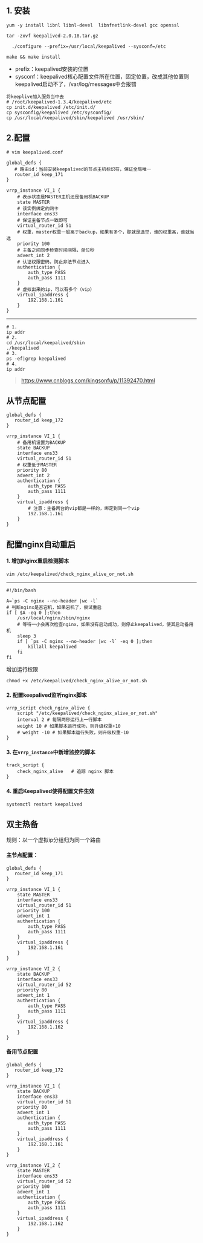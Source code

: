 ## 1. 安装

```shell
yum -y install libnl libnl-devel  libnfnetlink-devel gcc openssl

tar -zxvf keepalived-2.0.18.tar.gz

  ./configure --prefix=/usr/local/keepalived --sysconf=/etc

make && make install
```

- prefix：keepalived安装的位置
- sysconf：keepalived核心配置文件所在位置，固定位置，改成其他位置则keepalived启动不了，/var/log/messages中会报错

```shell
将keeplive加入服务当中去
# /root/keepalived-1.3.4/keepalived/etc
cp init.d/keepalived /etc/init.d/
cp sysconfig/keepalived /etc/sysconfig/
cp /usr/local/keepalived/sbin/keepalived /usr/sbin/

```



## 2.配置

```
# vim keepalived.conf

global_defs {
   # 路由id：当前安装keepalived的节点主机标识符，保证全局唯一
   router_id keep_171
}

vrrp_instance VI_1 {
    # 表示状态是MASTER主机还是备用机BACKUP
    state MASTER
    # 该实例绑定的网卡
    interface ens33
    # 保证主备节点一致即可
    virtual_router_id 51
    # 权重，master权重一般高于backup，如果有多个，那就是选举，谁的权重高，谁就当选
    priority 100
    # 主备之间同步检查时间间隔，单位秒
    advert_int 2
    # 认证权限密码，防止非法节点进入
    authentication {
        auth_type PASS
        auth_pass 1111
    }
    # 虚拟出来的ip，可以有多个（vip）
    virtual_ipaddress {
        192.168.1.161
    }
}
```

---------------------

```shell
# 1.
ip addr
# 2.
cd /usr/local/keepalived/sbin
./keepalived
# 3. 
ps -ef|grep keepalived
# 4.
ip addr
```

> https://www.cnblogs.com/kingsonfu/p/11392470.html

## 从节点配置

```
global_defs {
   router_id keep_172
}

vrrp_instance VI_1 {
    # 备用机设置为BACKUP
    state BACKUP
    interface ens33
    virtual_router_id 51
    # 权重低于MASTER
    priority 80
    advert_int 2
    authentication {
        auth_type PASS
        auth_pass 1111
    }
    virtual_ipaddress {
        # 注意：主备两台的vip都是一样的，绑定到同一个vip
        192.168.1.161
    }
}
```

## 配置nginx自动重启

#### 1. 增加Nginx重启检测脚本

```shell
vim /etc/keepalived/check_nginx_alive_or_not.sh
```

----------

```shell
#!/bin/bash

A=`ps -C nginx --no-header |wc -l`
# 判断nginx是否宕机，如果宕机了，尝试重启
if [ $A -eq 0 ];then
    /usr/local/nginx/sbin/nginx
    # 等待一小会再次检查nginx，如果没有启动成功，则停止keepalived，使其启动备用机
    sleep 3
    if [ `ps -C nginx --no-header |wc -l` -eq 0 ];then
        killall keepalived
    fi
fi
```

增加运行权限

```shell
chmod +x /etc/keepalived/check_nginx_alive_or_not.sh
```

#### 2. 配置keepalived监听nginx脚本

```shell
vrrp_script check_nginx_alive {
    script "/etc/keepalived/check_nginx_alive_or_not.sh"
    interval 2 # 每隔两秒运行上一行脚本
    weight 10 # 如果脚本运行成功，则升级权重+10
    # weight -10 # 如果脚本运行失败，则升级权重-10
}
```

#### 3. 在`vrrp_instance`中新增监控的脚本

```
track_script {
    check_nginx_alive   # 追踪 nginx 脚本
}
```

#### 4. 重启Keepalived使得配置文件生效

```shell
systemctl restart keepalived
```

## 双主热备

规则：以一个虚拟ip分组归为同一个路由

#### 主节点配置：

```
global_defs {
   router_id keep_171
}

vrrp_instance VI_1 {
    state MASTER
    interface ens33
    virtual_router_id 51
    priority 100
    advert_int 1
    authentication {
        auth_type PASS
        auth_pass 1111
    }
    virtual_ipaddress {
        192.168.1.161
    }
}

vrrp_instance VI_2 {
    state BACKUP
    interface ens33
    virtual_router_id 52
    priority 80
    advert_int 1
    authentication {
        auth_type PASS
        auth_pass 1111
    }
    virtual_ipaddress {
        192.168.1.162
    }
}
```

#### 备用节点配置

```
global_defs {
   router_id keep_172
}

vrrp_instance VI_1 {
    state BACKUP
    interface ens33
    virtual_router_id 51
    priority 80
    advert_int 1
    authentication {
        auth_type PASS
        auth_pass 1111
    }
    virtual_ipaddress {
        192.168.1.161
    }
}

vrrp_instance VI_2 {
    state MASTER
    interface ens33
    virtual_router_id 52
    priority 100
    advert_int 1
    authentication {
        auth_type PASS
        auth_pass 1111
    }
    virtual_ipaddress {
        192.168.1.162
    }
}
```

